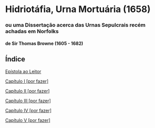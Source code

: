 # Hidriotáfia, Urna Mortuária (1658)
### ou uma Dissertação acerca das Urnas Sepulcrais recém achadas em Norfolks
#### de Sir Thomas Browne (1605 - 1682)

## Índice

[Epístola ao Leitor](./epistola-ao-leitor.md)

[Capítulo I [por fazer]](./capitulo-1.md)

[Capítulo II [por fazer]](./capitulo-2.md)

[Capítulo III [por fazer]](./capitulo-3.md)

[Capítulo IV [por fazer]](./capitulo-4.md)

[Capítulo V [por fazer]](./capitulo-5.md)
